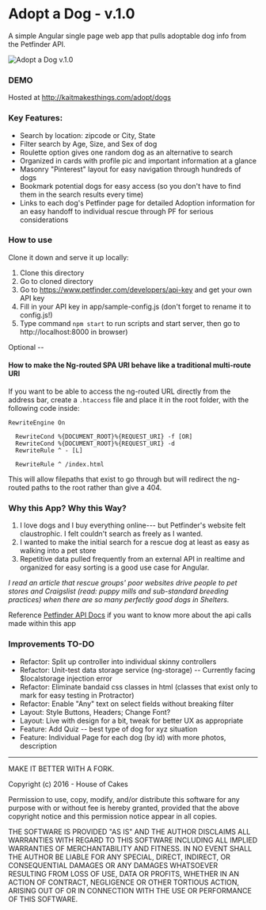 Adopt a Dog - v.1.0
====================

A simple Angular single page web app that pulls adoptable dog info from the Petfinder API.

![Adopt a Dog v.1.0](http://kaitmakesthings.com/media/adopt-dog-v1.0.png)

### DEMO
Hosted at http://kaitmakesthings.com/adopt/dogs

### Key Features:
* Search by location: zipcode or City, State
* Filter search by Age, Size, and Sex of dog
* Roulette option gives one random dog as an alternative to search
* Organized in cards with profile pic and important information at a glance
* Masonry "Pinterest" layout for easy navigation through hundreds of dogs
* Bookmark potential dogs for easy access (so you don't have to find them in the search results every time)
* Links to each dog's Petfinder page for detailed Adoption information for an easy handoff to individual rescue through PF for serious considerations

### How to use

Clone it down and serve it up locally:

1. Clone this directory
2. Go to cloned directory
3. Go to https://www.petfinder.com/developers/api-key and get your own API key
4. Fill in your API key in app/sample-config.js (don't forget to rename it to config.js!)
5. Type command `npm start` to run scripts and start server, then go to http://localhost:8000 in browser)

Optional --
#### How to make the Ng-routed SPA URI behave like a traditional multi-route URI

If you want to be able to access the ng-routed URL directly from the address bar,
create a `.htaccess` file and place it in the root folder, with the following code inside:

```
RewriteEngine On

  RewriteCond %{DOCUMENT_ROOT}%{REQUEST_URI} -f [OR]
  RewriteCond %{DOCUMENT_ROOT}%{REQUEST_URI} -d
  RewriteRule ^ - [L]

  RewriteRule ^ /index.html
```
This will allow filepaths that exist to go through but will redirect the ng-routed paths to the root rather than give a 404.


### Why this App? Why this Way?

1. I love dogs and I buy everything online--- but Petfinder's website felt claustrophic. I felt couldn't search as freely as I wanted.
2. I wanted to make the initial search for a rescue dog at least as easy as walking into a pet store
3. Repetitive data pulled frequently from an external API in realtime and organized for easy sorting is a good use case for Angular.

_I read an article that rescue groups' poor websites drive people to pet stores and Craigslist (read: puppy mills and sub-standard breeding practices) when there are so many perfectly good dogs in Shelters._

Reference [Petfinder API Docs](https://www.petfinder.com/developers/api-docs) if you want to know more about the api calls made within this app


### Improvements TO-DO

* Refactor: Split up controller into individual skinny controllers
* Refactor: Unit-test data storage service (ng-storage) -- Currently facing $localstorage injection error
* Refactor: Eliminate bandaid css classes in html (classes that exist only to mark for easy testing in Protractor)
* Refactor: Enable "Any" text on select fields without breaking filter
* Layout: Style Buttons, Headers; Change Font?
* Layout: Live with design for a bit, tweak for better UX as appropriate
* Feature: Add Quiz -- best type of dog for xyz situation
* Feature: Individual Page for each dog (by id) with more photos, description

***


MAKE IT BETTER WITH A FORK.

Copyright (c) 2016 - House of Cakes

Permission to use, copy, modify, and/or distribute this software for any purpose with or without fee is hereby granted, provided that the above copyright notice and this permission notice appear in all copies.

THE SOFTWARE IS PROVIDED "AS IS" AND THE AUTHOR DISCLAIMS ALL WARRANTIES WITH REGARD TO THIS SOFTWARE INCLUDING ALL IMPLIED WARRANTIES OF MERCHANTABILITY AND FITNESS. IN NO EVENT SHALL THE AUTHOR BE LIABLE FOR ANY SPECIAL, DIRECT, INDIRECT, OR CONSEQUENTIAL DAMAGES OR ANY DAMAGES WHATSOEVER RESULTING FROM LOSS OF USE, DATA OR PROFITS, WHETHER IN AN ACTION OF CONTRACT, NEGLIGENCE OR OTHER TORTIOUS ACTION, ARISING OUT OF OR IN CONNECTION WITH THE USE OR PERFORMANCE OF THIS SOFTWARE.
